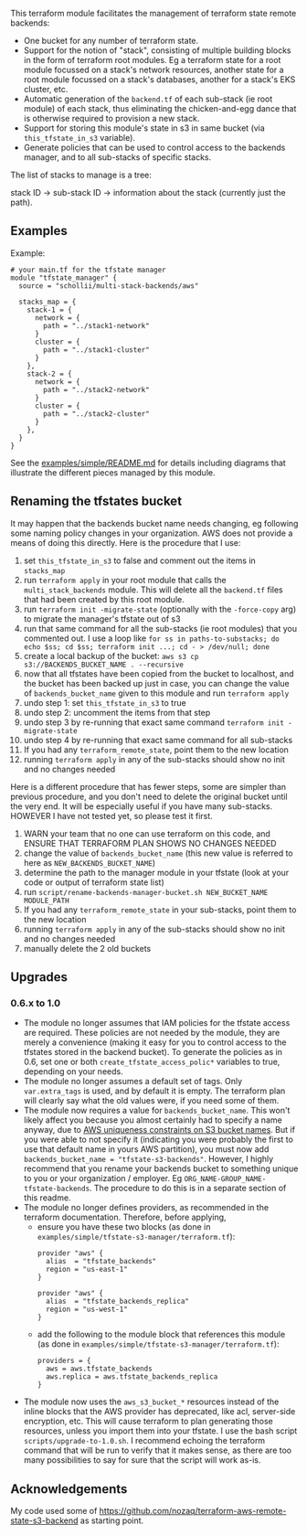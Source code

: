 This terraform module facilitates the management of terraform state remote
backends:

- One bucket for any number of terraform state.
- Support for the notion of "stack", consisting of multiple building blocks
  in the form of terraform root modules. Eg a terraform state for a root
  module focussed on a stack's network resources, another state for a root
  module focussed on a stack's databases, another for a stack's EKS cluster,
  etc.
- Automatic generation of the `backend.tf` of each sub-stack (ie root module) of each
  stack, thus eliminating the chicken-and-egg dance that is otherwise
  required to provision a new stack.
- Support for storing this module's state in s3 in same bucket (via
  `this_tfstate_in_s3` variable).
- Generate policies that can be used to control access to the backends
  manager, and to all sub-stacks of specific stacks.

The list of stacks to manage is a tree:

stack ID -> sub-stack ID -> information about the stack (currently just
the path).

## Examples

Example:

```hcl
# your main.tf for the tfstate manager
module "tfstate_manager" {
  source = "schollii/multi-stack-backends/aws"

  stacks_map = {
    stack-1 = {
      network = {
        path = "../stack1-network"
      }
      cluster = {
        path = "../stack1-cluster"
      }
    },
    stack-2 = {
      network = {
        path = "../stack2-network"
      }
      cluster = {
        path = "../stack2-cluster"
      }
    },
  }
}
```

See the [examples/simple/README.md](examples/simple/README.md) for details
including diagrams that illustrate the different pieces managed by this
module.

## Renaming the tfstates bucket

It may happen that the backends bucket name needs changing, eg following some naming policy
changes in your organization. AWS does not provide a means of doing this directly.
Here is the procedure that I use:

1. set `this_tfstate_in_s3` to false and comment out the items in `stacks_map`
2. run `terraform apply` in your root module that calls the `multi_stack_backends` module. This will
   delete all the `backend.tf` files that had been created by this root module.
3. run `terraform init -migrate-state` (optionally with the `-force-copy` arg) to migrate the
   manager's tfstate out of s3
4. run that same command for all the sub-stacks (ie root modules) that you commented out. I use a
   loop
   like `for ss in paths-to-substacks; do echo $ss; cd $ss; terraform init ...; cd - > /dev/null; done`
5. create a local backup of the bucket: `aws s3 cp s3://BACKENDS_BUCKET_NAME . --recursive`
6. now that all tfstates have been copied from the bucket to localhost, and the bucket has been
   backed up just in case, you can change the value of `backends_bucket_name` given to this module
   and run `terraform apply`
7. undo step 1: set `this_tfstate_in_s3` to true
8. undo step 2: uncomment the items from that step
9. undo step 3 by re-running that exact same command `terraform init -migrate-state`
10. undo step 4 by re-running that exact same command for all sub-stacks
11. If you had any `terraform_remote_state`, point them to the new location
12. running `terraform apply` in any of the sub-stacks should show no init and no changes needed

Here is a different procedure that has fewer steps, some are simpler than previous procedure, and
you don't need to delete the original bucket until the very end. It will be especially useful if you
have many sub-stacks. HOWEVER I have not tested yet, so please test it first.

1. WARN your team that no one can use terraform on this code, and ENSURE THAT TERRAFORM PLAN SHOWS
   NO CHANGES NEEDED
2. change the value of `backends_bucket_name` (this new value is referred to here
   as `NEW_BACKENDS_BUCKET_NAME`)
3. determine the path to the manager module in your tfstate (look at your code or output of
   terraform state list)
4. run `script/rename-backends-manager-bucket.sh NEW_BUCKET_NAME MODULE_PATH`
5. If you had any `terraform_remote_state` in your sub-stacks, point them to the new location
6. running `terraform apply` in any of the sub-stacks should show no init and no changes needed
7. manually delete the 2 old buckets

## Upgrades

### 0.6.x to 1.0

- The module no longer assumes that IAM policies for the tfstate access are required. These policies
  are not needed by the module, they are merely a convenience (making it easy for you to control
  access to the tfstates stored in the backend bucket). To generate the policies as in 0.6, set one
  or both `create_tfstate_access_polic*` variables to true, depending on your needs.
- The module no longer assumes a default set of tags. Only `var.extra_tags` is used, and
  by default it is empty. The terraform plan will clearly say what the old values were, if you
  need some of them.
- The module now requires a value for `backends_bucket_name`. This won't likely affect you because
  you almost certainly had to specify a name anyway, due
  to [AWS uniqueness constraints on S3 bucket names](https://docs.aws.amazon.com/AmazonS3/latest/userguide/bucketnamingrules.html).
  But if you were able to not specify it (indicating you were probably the first to use that default
  name in yours AWS partition), you must now add `backends_bucket_name = "tfstate-s3-backends"`.
  However, I highly recommend that you rename your backends bucket to something unique to you or
  your organization / employer. Eg `ORG_NAME-GROUP_NAME-tfstate-backends`. The procedure to do this
  is in a separate section of this readme.
- The module no longer defines providers, as recommended in the terraform documentation. Therefore,
  before applying,
    - ensure you have these two blocks (as done
      in `examples/simple/tfstate-s3-manager/terraform.tf`):
      ```hcl
      provider "aws" {
        alias  = "tfstate_backends"
        region = "us-east-1"
      }
    
      provider "aws" {
        alias  = "tfstate_backends_replica"
        region = "us-west-1"
      }
      ```
    - add the following to the module block that references this module (as done in
      `examples/simple/tfstate-s3-manager/terraform.tf`):
      ```hcl
      providers = {
        aws = aws.tfstate_backends
        aws.replica = aws.tfstate_backends_replica
      }
      ```
- The module now uses the `aws_s3_bucket_*` resources instead of the inline blocks that the AWS
  provider has deprecated, like acl, server-side encryption, etc. This will cause terraform to
  plan generating those resources, unless you import them into your tfstate. I use the bash script
  `scripts/upgrade-to-1.0.sh`. I recommend echoing the terraform command that will be run to
  verify that it makes sense, as there are too many possibilities to say for sure that the
  script will work as-is.

## Acknowledgements

My code used some of https://github.com/nozaq/terraform-aws-remote-state-s3-backend as starting
point. 

